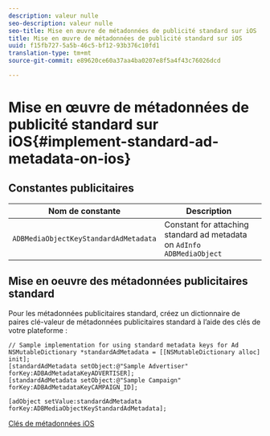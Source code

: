 ```yaml
---
description: valeur nulle
seo-description: valeur nulle
seo-title: Mise en œuvre de métadonnées de publicité standard sur iOS
title: Mise en œuvre de métadonnées de publicité standard sur iOS
uuid: f15fb727-5a5b-46c5-bf12-93b376c10fd1
translation-type: tm+mt
source-git-commit: e89620ce60a37aa4ba0207e8f5a4f43c76026dcd

---
```



# Mise en œuvre de métadonnées de publicité standard sur iOS{#implement-standard-ad-metadata-on-ios}

## Constantes publicitaires

| Nom de constante | Description   |
|---|---|
| `ADBMediaObjectKeyStandardAdMetadata` | Constant for attaching standard ad metadata on `AdInfo ADBMediaObject` |

## Mise en oeuvre des métadonnées publicitaires standard

Pour les métadonnées publicitaires standard, créez un dictionnaire de paires clé-valeur de métadonnées publicitaires standard à l’aide des clés de votre plateforme :

```
// Sample implementation for using standard metadata keys for Ad 
NSMutableDictionary *standardAdMetadata = [[NSMutableDictionary alloc] init]; 
[standardAdMetadata setObject:@"Sample Advertiser" forKey:ADBAdMetadataKeyADVERTISER]; 
[standardAdMetadata setObject:@"Sample Campaign" forKey:ADBAdMetadataKeyCAMPAIGN_ID]; 
 
[adObject setValue:standardAdMetadata forKey:ADBMediaObjectKeyStandardAdMetadata];
```

[Clés de métadonnées iOS](/help/sdk-implement/track-av-playback/impl-std-metadata/ios-metadata-keys.md)
